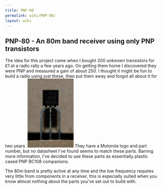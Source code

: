 ```yaml
---
title: PNP-80
permalink: wiki/PNP-80/
layout: wiki
---
```


PNP-80 - An 80m band receiver using only PNP transistors
--------------------------------------------------------

The idea for this project came when I bought 200 unknown transistors for
£1 at a radio rally a few years ago. On getting them home I discovered
they were PNP and measured a gain of about 250. I thought it might be
fun to build a radio using just these, then put them away and forgot all
about it for two years.
<img src="Unknown_motorola_PNP_Transistor.jpg" title="fig:Unknown PNP transistor" alt="Unknown PNP transistor" width="150" />
They have a Motorola logo and part number, but no datasheet I've found
seems to match these parts. Barring more information, I've decided to
use these parts as essentially plastic cased PNP BC108 companions.

The 80m band is pretty active at any time and the low frequency requires
very little from components in a receiver, this is especially suited
when you know almost nothing about the parts you've set out to build
with.

